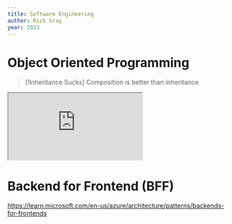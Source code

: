 ```yaml
---
title: Software Engineering
author: Rick Gray
year: 2023
---
```

# Object Oriented Programming
>[!Inheritance Sucks]
>Composition is better than inheritance
<iframe src="https://www.youtube.com/embed/QM1iUe6IofM"></iframe>

# Backend for Frontend (BFF)
https://learn.microsoft.com/en-us/azure/architecture/patterns/backends-for-frontends